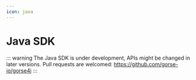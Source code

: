 ```yaml
---
icon: java
---
```

# Java SDK

::: warning
The Java SDK is under development, APIs might be changed in later versions. Pull requests are welcomed: https://github.com/gorse-io/gorse4j
:::
